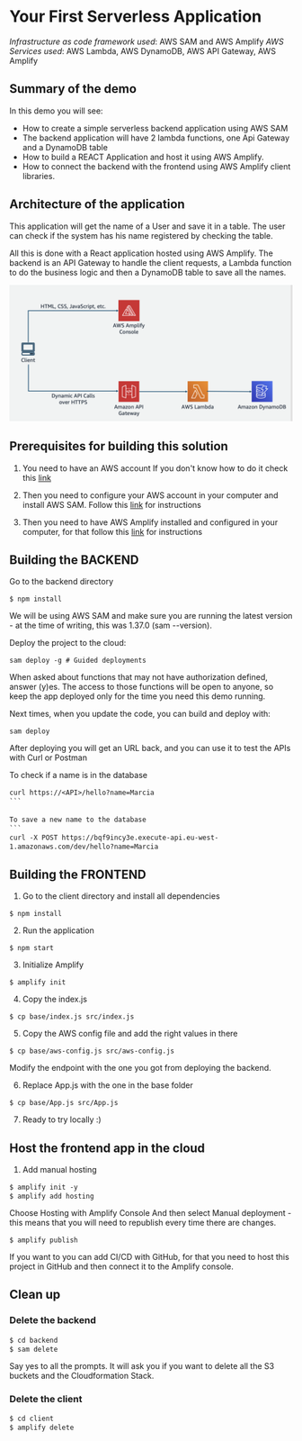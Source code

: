 # Your First Serverless Application

_Infrastructure as code framework used_: AWS SAM and AWS Amplify
_AWS Services used_: AWS Lambda, AWS DynamoDB, AWS API Gateway, AWS Amplify

## Summary of the demo

In this demo you will see:

- How to create a simple serverless backend application using AWS SAM
- The backend application will have 2 lambda functions, one Api Gateway and a DynamoDB table
- How to build a REACT Application and host it using AWS Amplify.
- How to connect the backend with the frontend using AWS Amplify client libraries.

## Architecture of the application

This application will get the name of a User and save it in a table.
The user can check if the system has his name registered by checking the table.

All this is done with a React application hosted using AWS Amplify.
The backend is an API Gateway to handle the client requests, a Lambda function to do the business logic and then a DynamoDB table to save all the names.

![architecture](./diagrams/architecture.png)

## Prerequisites for building this solution

1. You need to have an AWS account
   If you don't know how to do it check this [link](https://youtu.be/9_wo0FHtVmY)

2. Then you need to configure your AWS account in your computer and install AWS SAM. Follow this [link](https://aws.amazon.com/serverless/sam/) for instructions

3. Then you need to have AWS Amplify installed and configured in your computer, for that follow this [link](https://docs.amplify.aws/start/getting-started/installation/q/integration/react) for instructions

## Building the BACKEND

Go to the backend directory

```
$ npm install
```

We will be using AWS SAM and make sure you are running the latest version - at the time of writing, this was 1.37.0 (sam --version).

Deploy the project to the cloud:

```
sam deploy -g # Guided deployments
```

When asked about functions that may not have authorization defined, answer (y)es. The access to those functions will be open to anyone, so keep the app deployed only for the time you need this demo running.

Next times, when you update the code, you can build and deploy with:

```
sam deploy
```

After deploying you will get an URL back, and you can use it to test the APIs with Curl or Postman

To check if a name is in the database

````
curl https://<API>/hello?name=Marcia
```

To save a new name to the database
```
curl -X POST https://bqf9incy3e.execute-api.eu-west-1.amazonaws.com/dev/hello?name=Marcia
````

## Building the FRONTEND

1. Go to the client directory and install all dependencies

```
$ npm install
```

2. Run the application

```
$ npm start
```

3. Initialize Amplify

```
$ amplify init
```

4. Copy the index.js

```
$ cp base/index.js src/index.js
```

5. Copy the AWS config file and add the right values in there

```
$ cp base/aws-config.js src/aws-config.js
```

Modify the endpoint with the one you got from deploying the backend.

6. Replace App.js with the one in the base folder

```
$ cp base/App.js src/App.js
```

7. Ready to try locally :)

## Host the frontend app in the cloud

1. Add manual hosting

```
$ amplify init -y
$ amplify add hosting
```

Choose Hosting with Amplify Console
And then select Manual deployment - this means that you will need to republish every time there are changes.

```
$ amplify publish
```

If you want to you can add CI/CD with GitHub, for that you need to host this project in GitHub and then connect it to the Amplify console.

## Clean up

### Delete the backend

```
$ cd backend
$ sam delete
```

Say yes to all the prompts. It will ask you if you want to delete all the S3 buckets and the Cloudformation Stack.

### Delete the client

```
$ cd client
$ amplify delete
```
